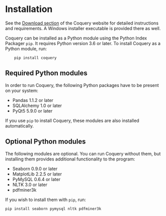 # Installation

See the [Download section](http://www.coquery.org/download/) of the Coquery
website for detailed instructions and requirements. A Windows installer
executable is provided there as well.

Coquery can be installed as a Python module using the Python Index Packager
`pip`. It requires Python version 3.6 or later. To install Coquery as a
Python module, run:
```
    pip install coquery
```

## Required Python modules
In order to run Coquery, the following Python packages have to be present on
your system:

* Pandas 1.1.2 or later
* SQLAlchemy 1.0 or later
* PyQt5 5.9.0 or later

If you use `pip` to install Coquery, these modules are also installed
automatically.

## Optional Python modules
The following modules are optional. You can run Coquery without them, but
installing them provides additional functionality to the program:

* Seaborn 0.9.0 or later
* MatplotLib 2.2.5 or later
* PyMySQL 0.6.4 or later
* NLTK 3.0 or later
* pdfminer3k

If you wish to install them with `pip`, run:
```
pip install seaborn pymysql nltk pdfminer3k
```

